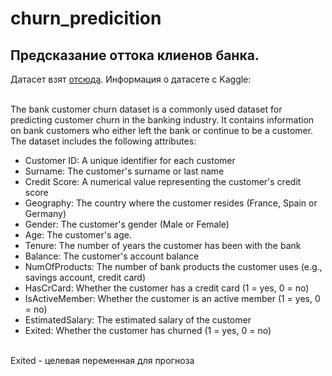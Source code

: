 # churn_predicition
## Предсказание оттока клиенов банка.
Датасет взят <a href="https://www.kaggle.com/datasets/gauravtopre/bank-customer-churn-dataset">отсюда</a>. Информация о датасете с Kaggle:
    
<br/>The bank customer churn dataset is a commonly used dataset for predicting customer churn in the banking industry. It contains information on bank customers who either left the bank or continue to be a customer. The dataset includes the following attributes:
  * Customer ID: A unique identifier for each customer
  * Surname: The customer's surname or last name
  * Credit Score: A numerical value representing the customer's credit score
  * Geography: The country where the customer resides (France, Spain or Germany)
  * Gender: The customer's gender (Male or Female)
  * Age: The customer's age.
  * Tenure: The number of years the customer has been with the bank
  * Balance: The customer's account balance
  * NumOfProducts: The number of bank products the customer uses (e.g., savings account, credit card)
  * HasCrCard: Whether the customer has a credit card (1 = yes, 0 = no)
  * IsActiveMember: Whether the customer is an active member (1 = yes, 0 = no)
  * EstimatedSalary: The estimated salary of the customer
  * Exited: Whether the customer has churned (1 = yes, 0 = no) 

<br/>Exited - целевая переменная для прогноза
